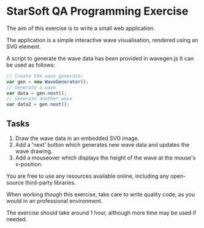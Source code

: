 # StarSoft QA Programming Exercise

The aim of this exercise is to write a small web application.

The application is a simple interactive wave visualisation, rendered using an SVG element.

A script to generate the wave data has been provided in wavegen.js
It can be used as follows:
```javascript
// Create the wave generator
var gen = new WaveGenerator();
// Generate a wave
var data = gen.next();
// Generate another wave
var data2 = gen.next();
```

## Tasks
 1. Draw the wave data in an embedded SVG image.
 2. Add a 'next' button which generates new wave data and updates the wave drawing.
 3. Add a mouseover which displays the height of the wave at the mouse's x-position.


You are free to use any resources available online,
including any open-source third-party libraries.

When working though this exercise, take care to write quality code,
as you would in an professional environment.

The exercise should take around 1 hour, although more time may be used if needed.

